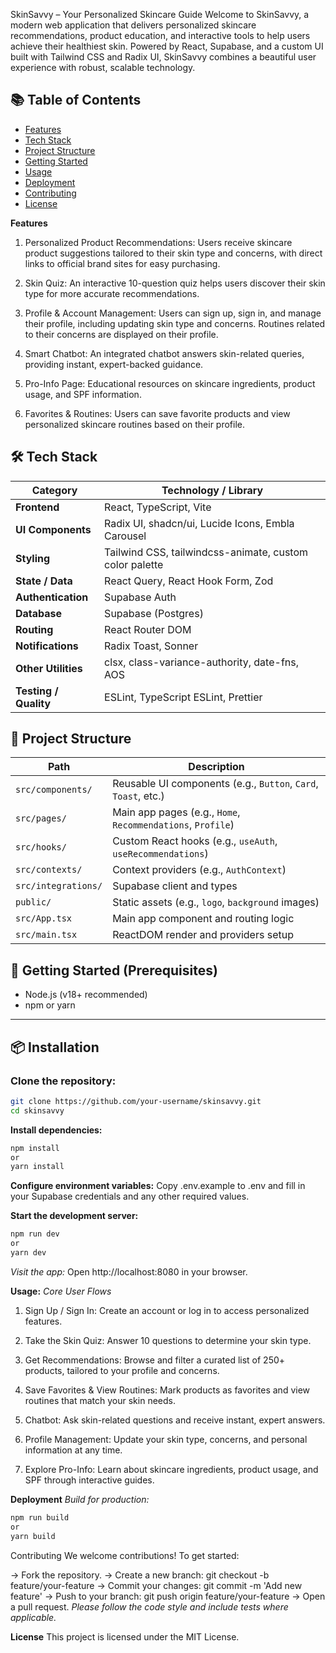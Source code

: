SkinSavvy – Your Personalized Skincare Guide
Welcome to SkinSavvy, a modern web application that delivers personalized skincare recommendations, product education, and interactive tools to help users achieve their healthiest skin. Powered by React, Supabase, and a custom UI built with Tailwind CSS and Radix UI, SkinSavvy combines a beautiful user experience with robust, scalable technology.

## 📚 Table of Contents

- [Features](#features)
- [Tech Stack](#tech-stack)
- [Project Structure](#project-structure)
- [Getting Started](#getting-started)
- [Usage](#usage)
- [Deployment](#deployment)
- [Contributing](#contributing)
- [License](#license)

**Features**
1) Personalized Product Recommendations:
Users receive skincare product suggestions tailored to their skin type and concerns, with direct links to official brand sites for easy purchasing.

2) Skin Quiz:
An interactive 10-question quiz helps users discover their skin type for more accurate recommendations.

3) Profile & Account Management:
Users can sign up, sign in, and manage their profile, including updating skin type and concerns. Routines related to their concerns are displayed on their profile.

4) Smart Chatbot:
An integrated chatbot answers skin-related queries, providing instant, expert-backed guidance.

5) Pro-Info Page:
Educational resources on skincare ingredients, product usage, and SPF information.

6) Favorites & Routines:
Users can save favorite products and view personalized skincare routines based on their profile.

## 🛠️ Tech Stack

| **Category**          | **Technology / Library**                                                |
|-----------------------|-------------------------------------------------------------------------|
| **Frontend**          | React, TypeScript, Vite                                                 |
| **UI Components**     | Radix UI, shadcn/ui, Lucide Icons, Embla Carousel                       |
| **Styling**           | Tailwind CSS, tailwindcss-animate, custom color palette                 |
| **State / Data**      | React Query, React Hook Form, Zod                                       |
| **Authentication**    | Supabase Auth                                                           |
| **Database**          | Supabase (Postgres)                                                     |
| **Routing**           | React Router DOM                                                        |
| **Notifications**     | Radix Toast, Sonner                                                     |
| **Other Utilities**   | clsx, class-variance-authority, date-fns, AOS                           |
| **Testing / Quality** | ESLint, TypeScript ESLint, Prettier                                     |


## 📁 Project Structure

| **Path**               | **Description**                                              |
|------------------------|--------------------------------------------------------------|
| `src/components/`      | Reusable UI components (e.g., `Button`, `Card`, `Toast`, etc.) |
| `src/pages/`           | Main app pages (e.g., `Home`, `Recommendations`, `Profile`)   |
| `src/hooks/`           | Custom React hooks (e.g., `useAuth`, `useRecommendations`)    |
| `src/contexts/`        | Context providers (e.g., `AuthContext`)                       |
| `src/integrations/`    | Supabase client and types                                     |
| `public/`              | Static assets (e.g., `logo`, `background` images)             |
| `src/App.tsx`          | Main app component and routing logic                          |
| `src/main.tsx`         | ReactDOM render and providers setup                           |


## 🚀 Getting Started (Prerequisites)

- Node.js (v18+ recommended)
- npm or yarn

---

## 📦 Installation

### Clone the repository:

```bash
git clone https://github.com/your-username/skinsavvy.git
cd skinsavvy
```

**Install dependencies:**

```bash
npm install
or
yarn install
```

**Configure environment variables:**
Copy .env.example to .env and fill in your Supabase credentials and any other required values.

**Start the development server:**

```bash
npm run dev
or
yarn dev
```
*Visit the app:*
Open http://localhost:8080 in your browser.

**Usage:**
*Core User Flows*
1) Sign Up / Sign In:
Create an account or log in to access personalized features.

2) Take the Skin Quiz:
Answer 10 questions to determine your skin type.

3) Get Recommendations:
Browse and filter a curated list of 250+ products, tailored to your profile and concerns.

4) Save Favorites & View Routines:
Mark products as favorites and view routines that match your skin needs.

5) Chatbot:
Ask skin-related questions and receive instant, expert answers.

6) Profile Management:
Update your skin type, concerns, and personal information at any time.

7) Explore Pro-Info:
Learn about skincare ingredients, product usage, and SPF through interactive guides.


**Deployment**
*Build for production:*

```bash
npm run build
or
yarn build
```


Contributing
We welcome contributions! To get started:

-> Fork the repository.
-> Create a new branch: git checkout -b feature/your-feature
-> Commit your changes: git commit -m 'Add new feature'
-> Push to your branch: git push origin feature/your-feature
-> Open a pull request.
*Please follow the code style and include tests where applicable.*

**License**
This project is licensed under the MIT License.
